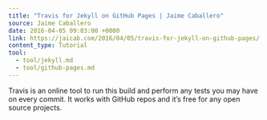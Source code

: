 ```yaml
---
title: "Travis for Jekyll on GitHub Pages | Jaime Caballero"
source: Jaime Caballero
date: 2016-04-05 09:03:00 +0000
link: https://jaicab.com/2016/04/05/travis-for-jekyll-on-github-pages/
content_type: Tutorial
tool:
  - tool/jekyll.md
  - tool/github-pages.md
---
```

Travis is an online tool to run this build and perform any tests you may have on every commit. It works with GitHub repos and it’s free for any open source projects.





